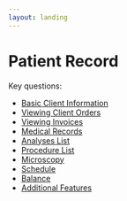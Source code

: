 ```yaml
---
layout: landing
---
```


# Patient Record

Key questions:

* [Basic Client Information](basic-client-information.md)&#x20;
* [Viewing Client Orders](viewing-client-orders.md)&#x20;
* [Viewing Invoices](viewing-invoices.md)&#x20;
* [Medical Records ](medical-records.md)
* [Analyses List](spisok-analizov.md)
* [Procedure List ](list-of-procedures.md)
* [Microscopy](microscopy.md)
* [Schedule](schedule.md)&#x20;
* [Balance](balance.md)&#x20;
* [Additional Features](additional-features.md)
